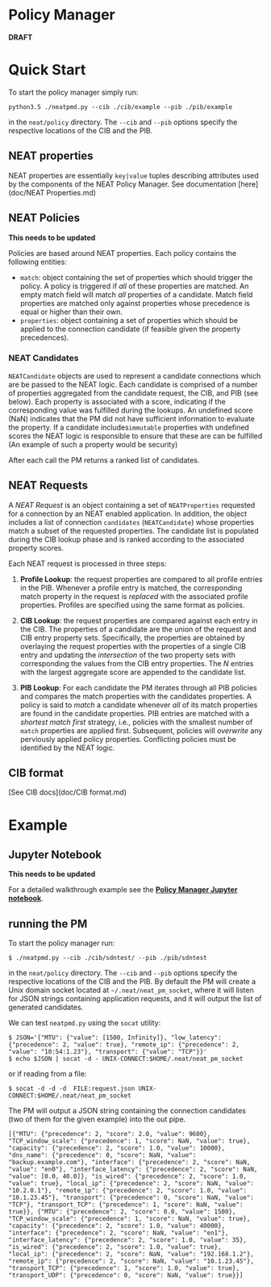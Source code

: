 # Policy Manager

**DRAFT**

# Quick Start

To start the policy manager simply run:

```
python3.5 ./neatpmd.py --cib ./cib/example --pib ./pib/example

```

in the `neat/policy` directory. The `--cib` and `--pib` options specify the respective locations of the CIB and the PIB.

## NEAT properties
NEAT properties are essentially `key|value` tuples describing attributes used by the components of the NEAT Policy Manager. See documentation [here](doc/NEAT Properties.md)


## NEAT Policies

__This needs to be updated__

Policies are based around NEAT properties. Each policy contains the following entities:

+ `match`: object containing the set of properties which should trigger the policy. A policy is triggered if *all* of these properties are matched. An empty match field will match *all* properties of a candidate. Match field properties are matched only against properties whose precedence is equal or higher than their own. 
+ `properties`: object containing a set of properties which should be applied to the connection candidate (if feasible given the property precedences).

### NEAT Candidates

`NEATCandidate` objects are used to represent a candidate connections which are be passed to the NEAT logic. Each candidate is comprised of a number of properties aggregated from the candidate request, the CIB, and PIB (see below). Each property is associated with a score, indicating if the corresponding value was fulfilled during the lookups. An undefined score (NaN) indicates that the PM did not have sufficient information to evaluate the property. If a candidate includes`immutable` properties with undefined scores the NEAT logic is responsible to ensure that these are can be fulfilled (An example of such a property would be security)

After each call the PM returns a ranked list of candidates. 
 
## NEAT Requests

A *NEAT Request* is an object containing a set of `NEATProperties` requested for a connection by an NEAT enabled application. In addition, the object includes a list of connection `candidates` (`NEATCandidate`) whose properties match a subset of the requested properties. The candidate list is populated during the CIB lookup phase and is ranked according to the associated property scores.

Each NEAT request is processed in three steps:

1. **Profile Lookup**: the request properties are compared to all profile entries in the PIB. Whenever a profile entry is matched, the corresponding match property in the request is *replaced* with the associated profile properties. Profiles are specified using the same format as policies.
 
2. **CIB Lookup**: the request properties are compared against each entry in the CIB. The properties of a candidate are the union of the request and CIB entry property sets. Specifically, the properties are obtained by overlaying the request properties with the properties of a single CIB entry and updating the *intersection* of the two property sets with corresponding the values from the CIB entry properties.
The *N* entries with the largest aggregate score are appended to the candidate list.

3. **PIB Lookup**: For each candidate the PM iterates through all PIB policies and compares the match properties with the candidates properties. A policy is said to *match* a candidate whenever *all* of its match properties are found in the candidate properties. PIB entries are matched with a *shortest match first* strategy, i.e., policies with the smallest number of `match` properties are applied first. Subsequent, policies will *overwrite* any perviously applied policy properties. Conflicting policies must be identified by the NEAT logic.


## CIB format

[See CIB docs](doc/CIB format.md)



# Example
 
 
## Jupyter Notebook 

__This needs to be updated__

For a detailed walkthrough example see the [**Policy Manager Jupyter notebook**](neat_policy_example.ipynb).


## running the PM


To start the policy manager run:

```
$ ./neatpmd.py --cib ./cib/sdntest/ --pib ./pib/sdntest

```

in the `neat/policy` directory. The `--cib` and `--pib` options specify the respective locations of the CIB and the PIB. By default the PM will create a Unix domain socket located at `~/.neat/neat_pm_socket`, where it will listen for JSON strings containing application requests, and it will output the list of generated candidates.

We can test `neatpmd.py` using the `socat` utility:

```
$ JSON='{"MTU": {"value": [1500, Infinity]}, "low_latency": {"precedence": 2, "value": true}, "remote_ip": {"precedence": 2, "value": "10:54:1.23"}, "transport": {"value": "TCP"}}'
$ echo $JSON | socat -d - UNIX-CONNECT:$HOME/.neat/neat_pm_socket
``` 
or if reading from a file:

``` 
$ socat -d -d -d  FILE:request.json UNIX-CONNECT:$HOME/.neat/neat_pm_socket
``` 


The PM will output a JSON string containing the connection candidates (two of them for the given example) into the out pipe. 

```
[{"MTU": {"precedence": 2, "score": 2.0, "value": 9600}, "TCP_window_scale": {"precedence": 1, "score": NaN, "value": true}, "capacity": {"precedence": 2, "score": 1.0, "value": 10000}, "dns_name": {"precedence": 0, "score": NaN, "value": "backup.example.com"}, "interface": {"precedence": 2, "score": NaN, "value": "en0"}, "interface_latency": {"precedence": 2, "score": NaN, "value": [0.0, 40.0]}, "is_wired": {"precedence": 2, "score": 1.0, "value": true}, "local_ip": {"precedence": 2, "score": NaN, "value": "10.2.0.1"}, "remote_ip": {"precedence": 2, "score": 1.0, "value": "10.1.23.45"}, "transport": {"precedence": 0, "score": NaN, "value": "TCP"}, "transport_TCP": {"precedence": 1, "score": NaN, "value": true}}, {"MTU": {"precedence": 2, "score": 0.0, "value": 1500}, "TCP_window_scale": {"precedence": 1, "score": NaN, "value": true}, "capacity": {"precedence": 2, "score": 1.0, "value": 40000}, "interface": {"precedence": 2, "score": NaN, "value": "en1"}, "interface_latency": {"precedence": 2, "score": 1.0, "value": 35}, "is_wired": {"precedence": 2, "score": 1.0, "value": true}, "local_ip": {"precedence": 2, "score": NaN, "value": "192.168.1.2"}, "remote_ip": {"precedence": 2, "score": NaN, "value": "10.1.23.45"}, "transport_TCP": {"precedence": 1, "score": 1.0, "value": true}, "transport_UDP": {"precedence": 0, "score": NaN, "value": true}}]
```

